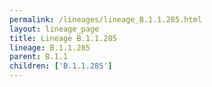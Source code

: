 ```yaml
---
permalink: /lineages/lineage_B.1.1.285.html
layout: lineage_page
title: Lineage B.1.1.285
lineage: B.1.1.285
parent: B.1.1
children: ['B.1.1.285']
---
```


